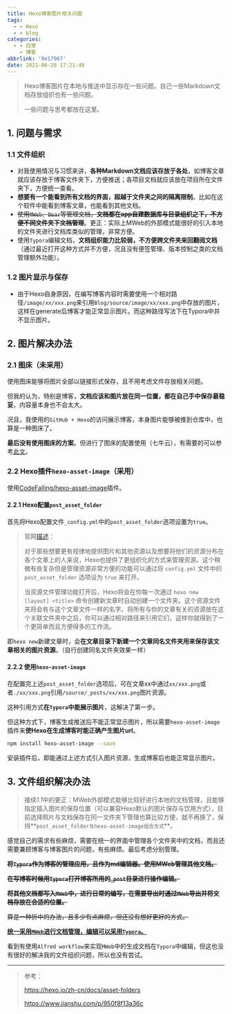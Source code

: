 ```yaml
---
title: Hexo博客图片相关问题
tags:
  - - Hexo
  - - blog
categories:
  - - 日常
    - 博客
abbrlink: '9e17967'
date: 2021-06-28 17:21:40
---
```


> Hexo博客图片在本地与推送中显示存在一些问题。自己一些Markdown文档存放组织也有一些问题。
>
> 一些问题与思考都放在这里。

## 1. 问题与需求

### 1.1 文件组织

- 对我使用情况与习惯来讲，**各种Markdown文档应该存放于各处**，如博客文章就应该存放于博客文件夹下，方便推送；各项目文档就应该放在项目所在文件夹下，方便统一查看。
- **想要有一个能看到所有文档的界面，超越于文件夹之间的隔离限制**。比如在这个软件中能看到博客文章，也能看到其他文档。
- ~~使用`MWeb`、`Bear`等管理文档，**文档都在app自建数据库与目录组织之下，不方便不同文件夹下文档管理**~~。更正：实际上MWeb的外部模式能很好的引入本地的文件夹进行文档库类似的管理，非常方便。
- 使用`Typora`编辑文档，**文档组织能力比较弱，不方便跨文件夹来回翻阅文档**（通过最近打开这种方式并不方便，况且没有便签管理、版本控制之类的文档管理额外功能）。

### 1.2 图片显示与保存

- 由于Hexo自身原因，在编写博客内容时需要使用一个相对路径`/image/xx/xxx.png`来引用`Blog/source/image/xx/xxx.png`中存放的图片，这样在generate后博客才能正常显示图片。而这种路径写法下在Typora中并不显示图片。

## 2. 图片解决办法

### 2.1 图床（未采用）

使用图床能够将图片全部以链接形式保存，且不用考虑文件存放相关问题。

但我的认为，特别是博客，**文档应该和图片放在同一位置，都在自己手中保存最稳妥**，内容量本身也不会太大。

况且，我使用的`GitHub + Hexo`的访问展示博客，本身图片能够被推到仓库中，也算是一种图床了。

**最后没有使用图床的方案**。但进行了图床的配置使用（七牛云），有需要的可以参考[此文](https://leex0.top/posts/d6a29df8/)。

### 2.2 Hexo插件`hexo-asset-image`（采用）

使用[CodeFalling/hexo-asset-image](CodeFalling/hexo-asset-image)插件。

#### 2.2.1 Hexo配置`post_asset_folder`

首先将Hexo配置文件`_config.yml`中的`post_asset_folder`选项设置为`true`。

> 官网[描述](https://hexo.io/zh-cn/docs/asset-folders)：
>
> 对于那些想要更有规律地提供图片和其他资源以及想要将他们的资源分布在各个文章上的人来说，Hexo也提供了更组织化的方式来管理资源。这个稍微有些复杂但是管理资源非常方便的功能可以通过将 `config.yml` 文件中的 `post_asset_folder` 选项设为 `true` 来打开。
>
> 当资源文件管理功能打开后，Hexo将会在你每一次通过 `hexo new [layout] <title>` 命令创建新文章时自动创建一个文件夹。这个资源文件夹将会有与这个文章文件一样的名字。将所有与你的文章有关的资源放在这个关联文件夹中之后，你可以通过相对路径来引用它们，这样你就得到了一个更简单而且方便得多的工作流。

即`hexo new`新建文章时，会**在文章目录下新建一个文章同名文件夹用来保存该文章相关的图片资源**。（自行创建同名文件夹效果一样）

#### 2.2.2 使用`hexo-asset-image`

在配置完上述`post_asset_folder`选项后，可在文章xx中通过`xx/xxx.png`或者`./xx/xxx.png`引用`/source/_posts/xx/xxx.png`图片资源。

这种引用方式**在`Typora`中能展示图片**，这解决了第一步。

但这种方式下，博客生成推送后不能正常显示图片，所以需要`hexo-asset-image`插件来**使Hexo在生成博客时能正确产生图片url**。

```bash
npm install hexo-asset-image --save
```

安装插件后，即能通过上述方式引入图片资源，生成博客后也能正常显示图片。

## 3. 文件组织解决办法

> 接续*1.1*中的更正：MWeb外部模式能够比较好进行本地的文档管理，且能够指定插入图片的保存位置（可以兼容Hexo默认的图片保存与饮用方式），目前选择照片与文档保存在同一文件夹下管理也算比较方便，就不再换了，保持**`post_asset_folder与hexo-asset-image组合方式`**。

感觉自己的需求有些麻烦，需要在统一的界面中管理各个文件夹中的文档，而且还需要兼顾博客与博客图片的问题，有些麻烦。最后考虑分别管理。

~~**将`Typora`作为博客的管理应用，且作为md编辑器。使用MWeb管理其他文档。**~~

~~**在写博客时候用`Typora`打开博客所用的`_post`目录进行操作编辑。**~~

~~**将其他文档都写入`MWeb`中，进行日常的编写，在需要导出时通过`MWeb`导出并将文档存放在合适的位置。**~~

~~算是一种折中的办法，且多少有点麻烦，但还没有想好更好的方式。~~

**<u>统一采用`MWeb`进行文档管理，编辑可以采用`Typora`。</u>**

看到有使用`Alfred workflow`来实现`MWeb`中的生成文档在`Typora`中编辑，但这也没有很好的解决我的文件组织问题，所以也没有尝试。

---

> 参考：
>
> https://hexo.io/zh-cn/docs/asset-folders
>
> https://www.jianshu.com/p/950f8f13a36c

